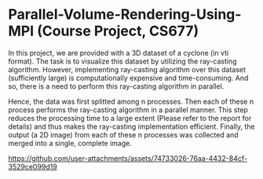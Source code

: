 # Parallel-Volume-Rendering-Using-MPI (Course Project, CS677)

In this project, we are provided with a 3D dataset of a cyclone (in vti format). The task is to visualize this dataset by utilizing the ray-casting algorithm. However, implementing ray-casting algorithm over this dataset (sufficiently large) is computationally expensive and time-consuming. And so, there is a need to perform this ray-casting algorithm in parallel.

Hence, the data was first splitted among n processes. Then each of these n process performs the ray-casting algorithm in a parallel manner. This step reduces the processing time to a large extent (Please refer to the report for details) and thus makes the ray-casting implementation efficient. Finally, the output (a 2D image) from each of these n processes was collected and merged into a single, complete image.



https://github.com/user-attachments/assets/74733026-76aa-4432-84cf-3529ce099d19


